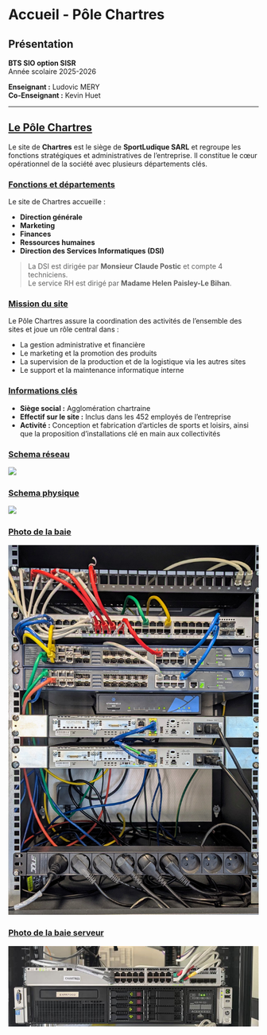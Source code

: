 # Accueil - Pôle Chartres 

## Présentation

**BTS SIO option SISR**  
Année scolaire 2025-2026  

**Enseignant :** Ludovic MERY  
**Co-Enseignant :** Kevin Huet  

---

## <ins>Le Pôle Chartres</ins>

Le site de **Chartres** est le siège de **SportLudique SARL** et regroupe les fonctions stratégiques et administratives de l’entreprise. Il constitue le cœur opérationnel de la société avec plusieurs départements clés.

### <ins>Fonctions et départements</ins>

Le site de Chartres accueille :

- **Direction générale**  
- **Marketing**  
- **Finances**  
- **Ressources humaines**  
- **Direction des Services Informatiques (DSI)**

> La DSI est dirigée par **Monsieur Claude Postic** et compte 4 techniciens.  
> Le service RH est dirigé par **Madame Helen Paisley-Le Bihan**.

### <ins>Mission du site</ins>

Le Pôle Chartres assure la coordination des activités de l’ensemble des sites et joue un rôle central dans :

- La gestion administrative et financière  
- Le marketing et la promotion des produits  
- La supervision de la production et de la logistique via les autres sites  
- Le support et la maintenance informatique interne  

### <ins>Informations clés</ins>

- **Siège social :** Agglomération chartraine  
- **Effectif sur le site :** Inclus dans les 452 employés de l’entreprise  
- **Activité :** Conception et fabrication d’articles de sports et loisirs, ainsi que la proposition d’installations clé en main aux collectivités  

### <ins>Schema réseau</ins>
![](Ressources/shema_reseaux.drawio)

### <ins>Schema physique</ins>
![](Ressources/Infra-Physique.drawio)

### <ins>Photo de la baie</ins>
![](Ressources/Baie.jpg)

### <ins>Photo de la baie serveur</ins>
![](Ressources/image_baie_serveur.jpg)

